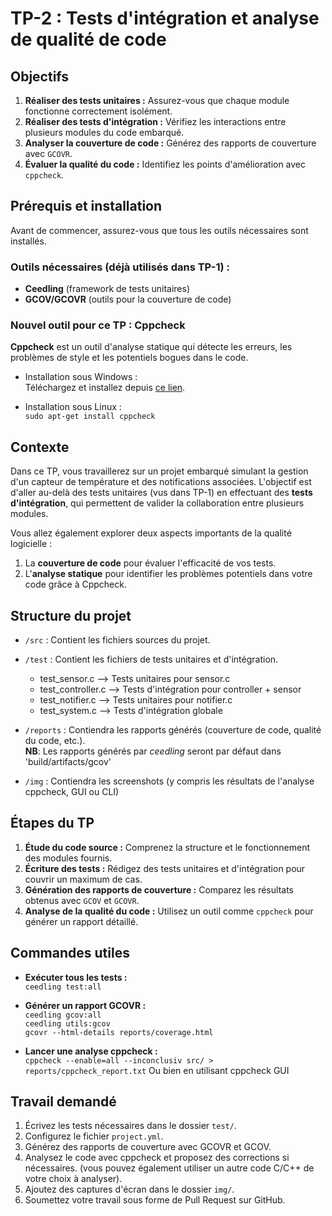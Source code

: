 # TP-2 : Tests d'intégration et analyse de qualité de code

## Objectifs  
1. **Réaliser des tests unitaires :** Assurez-vous que chaque module fonctionne correctement isolément.  
2. **Réaliser des tests d'intégration :** Vérifiez les interactions entre plusieurs modules du code embarqué.  
3. **Analyser la couverture de code :** Générez des rapports de couverture avec `GCOVR`.  
4. **Évaluer la qualité du code :** Identifiez les points d'amélioration avec `cppcheck`.

## Prérequis et installation  
Avant de commencer, assurez-vous que tous les outils nécessaires sont installés.  

### Outils nécessaires (déjà utilisés dans TP-1) :  
- **Ceedling** (framework de tests unitaires)  
- **GCOV/GCOVR** (outils pour la couverture de code)  

### Nouvel outil pour ce TP : Cppcheck  
**Cppcheck** est un outil d'analyse statique qui détecte les erreurs, les problèmes de style et les potentiels bogues dans le code.  

- Installation sous Windows :  
  Téléchargez et installez depuis [ce lien](https://github.com/danmar/cppcheck/releases/download/2.16.0/cppcheck-2.16.0-x64-Setup.msi).  

- Installation sous Linux :  
  `sudo apt-get install cppcheck`

## Contexte  
Dans ce TP, vous travaillerez sur un projet embarqué simulant la gestion d'un capteur de température et des notifications associées. L'objectif est d'aller au-delà des tests unitaires (vus dans TP-1) en effectuant des **tests d'intégration**, qui permettent de valider la collaboration entre plusieurs modules.  

Vous allez également explorer deux aspects importants de la qualité logicielle :  
1. La **couverture de code** pour évaluer l'efficacité de vos tests.  
2. L'**analyse statique** pour identifier les problèmes potentiels dans votre code grâce à Cppcheck.  

## Structure du projet  
- `/src` : Contient les fichiers sources du projet.  
- `/test` : Contient les fichiers de tests unitaires et d'intégration.  
    - test_sensor.c     --> Tests unitaires pour sensor.c
    - test_controller.c --> Tests d'intégration pour controller + sensor
    - test_notifier.c      --> Tests unitaires pour notifier.c
    - test_system.c      --> Tests d'intégration globale
- `/reports` : Contiendra les rapports générés (couverture de code, qualité du code, etc.).     
**NB**: Les rapports générés par *ceedling* seront par défaut dans 'build/artifacts/gcov'

- `/img` : Contiendra les screenshots (y compris les résultats de l'analyse cppcheck, GUI ou CLI)  


## Étapes du TP  
1. **Étude du code source :** Comprenez la structure et le fonctionnement des modules fournis.  
2. **Écriture des tests :** Rédigez des tests unitaires et d'intégration pour couvrir un maximum de cas.  
3. **Génération des rapports de couverture :** Comparez les résultats obtenus avec `GCOV` et `GCOVR`.  
4. **Analyse de la qualité du code :** Utilisez un outil comme `cppcheck` pour générer un rapport détaillé.  

## Commandes utiles  
- **Exécuter tous les tests :**  
  `ceedling test:all`

- **Générer un rapport GCOVR :**  
  `ceedling gcov:all`  
  `ceedling utils:gcov`  
  `gcovr --html-details reports/coverage.html`

- **Lancer une analyse cppcheck :**  
  `cppcheck --enable=all --inconclusiv src/ > reports/cppcheck_report.txt`
  Ou bien en utilisant cppcheck GUI

## Travail demandé  
1. Écrivez les tests nécessaires dans le dossier `test/`.  
2. Configurez le fichier `project.yml`.
3. Générez des rapports de couverture avec GCOVR et GCOV.  
4. Analysez le code avec cppcheck et proposez des corrections si nécessaires. (vous pouvez également utiliser un autre code C/C++ de votre choix à analyser).
5. Ajoutez des captures d'écran dans le dossier `img/`.
6. Soumettez votre travail sous forme de Pull Request sur GitHub.
